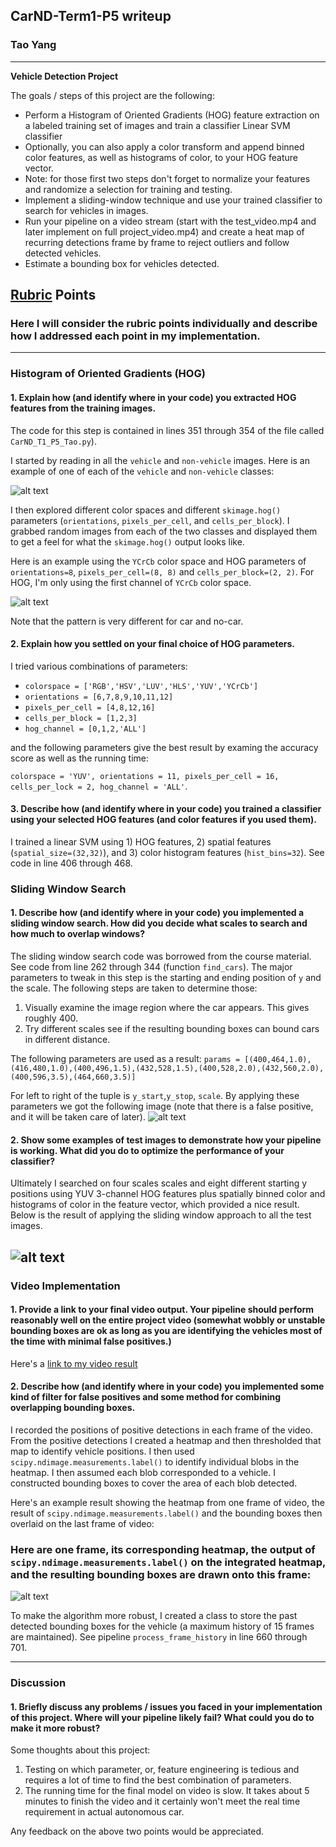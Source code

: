 
## CarND-Term1-P5 writeup
### Tao Yang

---

**Vehicle Detection Project**

The goals / steps of this project are the following:

* Perform a Histogram of Oriented Gradients (HOG) feature extraction on a labeled training set of images and train a classifier Linear SVM classifier
* Optionally, you can also apply a color transform and append binned color features, as well as histograms of color, to your HOG feature vector. 
* Note: for those first two steps don't forget to normalize your features and randomize a selection for training and testing.
* Implement a sliding-window technique and use your trained classifier to search for vehicles in images.
* Run your pipeline on a video stream (start with the test_video.mp4 and later implement on full project_video.mp4) and create a heat map of recurring detections frame by frame to reject outliers and follow detected vehicles.
* Estimate a bounding box for vehicles detected.

[//]: # (Image References)
[image1]: ./results/quick_visual.png
[image2]: ./results/hog_examine.png
[image3]: ./results/slide_windows_1.png
[image4]: ./results/slide_windows_2.png
[image5]: ./results/heatmap.png
[video1]: ./project_video.mp4

## [Rubric](https://review.udacity.com/#!/rubrics/513/view) Points
### Here I will consider the rubric points individually and describe how I addressed each point in my implementation.  

---
### Histogram of Oriented Gradients (HOG)

#### 1. Explain how (and identify where in your code) you extracted HOG features from the training images.

The code for this step is contained in lines 351 through 354 of the file called `CarND_T1_P5_Tao.py`).  

I started by reading in all the `vehicle` and `non-vehicle` images.  Here is an example of one of each of the `vehicle` and `non-vehicle` classes:

![alt text][image1]

I then explored different color spaces and different `skimage.hog()` parameters (`orientations`, `pixels_per_cell`, and `cells_per_block`).  I grabbed random images from each of the two classes and displayed them to get a feel for what the `skimage.hog()` output looks like.

Here is an example using the `YCrCb` color space and HOG parameters of `orientations=8`, `pixels_per_cell=(8, 8)` and `cells_per_block=(2, 2)`. For HOG, I'm only using the first channel of `YCrCb` color space.

![alt text][image2]

Note that the pattern is very different for car and no-car.

#### 2. Explain how you settled on your final choice of HOG parameters.

I tried various combinations of parameters:
 - `colorspace = ['RGB','HSV','LUV','HLS','YUV','YCrCb']`
 - `orientations = [6,7,8,9,10,11,12]`
 - `pixels_per_cell = [4,8,12,16]`
 - `cells_per_block = [1,2,3]`
 - `hog_channel = [0,1,2,'ALL']`

and the following parameters give the best result by examing the accuracy score as well as the running time:

`colorspace = 'YUV', orientations = 11, pixels_per_cell = 16, cells_per_lock = 2, hog_channel = 'ALL'`.

#### 3. Describe how (and identify where in your code) you trained a classifier using your selected HOG features (and color features if you used them).

I trained a linear SVM using 1) HOG features, 2) spatial features (`spatial_size=(32,32)`), and 3) color histogram features (`hist_bins=32`). See code in line 406 through 468.

### Sliding Window Search

#### 1. Describe how (and identify where in your code) you implemented a sliding window search.  How did you decide what scales to search and how much to overlap windows?

The sliding window search code was borrowed from the course material. See code from line 262 through 344 (function `find_cars`). The major parameters to tweak in this step is the starting and ending position of `y` and the scale. The following steps are taken to determine those:
1. Visually examine the image region where the car appears. This gives roughly 400.
2. Try different scales see if the resulting bounding boxes can bound cars in different distance.

The following parameters are used as a result:
`params = [(400,464,1.0),(416,480,1.0),(400,496,1.5),(432,528,1.5),(400,528,2.0),(432,560,2.0),(400,596,3.5),(464,660,3.5)]`

For left to right of the tuple is `y_start`,`y_stop`, `scale`. By applying these parameters we got the following image (note that there is a false positive, and it will be taken care of later).
![alt text][image3]

#### 2. Show some examples of test images to demonstrate how your pipeline is working.  What did you do to optimize the performance of your classifier?

Ultimately I searched on four scales scales and eight different starting y positions using YUV 3-channel HOG features plus spatially binned color and histograms of color in the feature vector, which provided a nice result.  Below is the result of applying the sliding window approach to all the test images.

![alt text][image4]
---

### Video Implementation

#### 1. Provide a link to your final video output.  Your pipeline should perform reasonably well on the entire project video (somewhat wobbly or unstable bounding boxes are ok as long as you are identifying the vehicles most of the time with minimal false positives.)
Here's a [link to my video result](./project_video_out.mp4)


#### 2. Describe how (and identify where in your code) you implemented some kind of filter for false positives and some method for combining overlapping bounding boxes.

I recorded the positions of positive detections in each frame of the video.  From the positive detections I created a heatmap and then thresholded that map to identify vehicle positions.  I then used `scipy.ndimage.measurements.label()` to identify individual blobs in the heatmap.  I then assumed each blob corresponded to a vehicle.  I constructed bounding boxes to cover the area of each blob detected.  

Here's an example result showing the heatmap from one frame of video, the result of `scipy.ndimage.measurements.label()` and the bounding boxes then overlaid on the last frame of video:


### Here are one frame, its corresponding heatmap, the output of `scipy.ndimage.measurements.label()` on the integrated heatmap, and the resulting bounding boxes are drawn onto this frame:

![alt text][image5]

To make the algorithm more robust, I created a class to store the past detected bounding boxes for the vehicle (a maximum history of 15 frames are maintained). See pipeline `process_frame_history` in line 660 through 701.

---

### Discussion

#### 1. Briefly discuss any problems / issues you faced in your implementation of this project.  Where will your pipeline likely fail?  What could you do to make it more robust?

Some thoughts about this project:
1. Testing on which parameter, or, feature engineering is tedious and requires a lot of time to find the best combination of parameters. 
2. The running time for the final model on video is slow. It takes about 5 minutes to finish the video and it certainly won't meet the real time requirement in actual autonomous car.

Any feedback on the above two points would be appreciated.



```python

```
